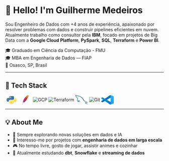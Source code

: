 # 👋 Hello! I'm Guilherme Medeiros

Sou Engenheiro de Dados com +4 anos de experiência, apaixonado por resolver problemas com dados e construir pipelines eficientes em nuvem. Atualmente trabalho como consultor pela **IBM**, focado em projetos de Big Data com a **Google Cloud Platform**, **PySpark**, **SQL**, **Terraform** e **Power BI**.

🎓 Graduado em Ciência da Computação - FMU  
🎓 MBA em Engenharia de Dados — FIAP  
📍 Osasco, SP, Brasil

---

## 🚀 Tech Stack

<div style="display: inline_block">
  <img align="center" alt="Python" height="30" width="40" src="https://raw.githubusercontent.com/devicons/devicon/master/icons/python/python-original.svg">
  <img align="center" alt="PySpark" height="30" width="40" src="https://raw.githubusercontent.com/devicons/devicon/master/icons/apache/apache-original.svg">
  <img align="center" alt="GCP" height="30" width="40" src="https://www.vectorlogo.zone/logos/google_cloud/google_cloud-icon.svg">
  <img align="center" alt="Terraform" height="30" width="40" src="https://www.vectorlogo.zone/logos/terraformio/terraformio-icon.svg">
  <img align="center" alt="SQL" height="30" width="40" src="https://raw.githubusercontent.com/devicons/devicon/master/icons/mysql/mysql-original.svg">
  <img align="center" alt="Git" height="30" width="40" src="https://www.vectorlogo.zone/logos/git-scm/git-scm-icon.svg">
  <img align="center" alt="VSCode" height="30" width="40" src="https://raw.githubusercontent.com/devicons/devicon/master/icons/vscode/vscode-original.svg">
</div>

---

## 💡 About Me

- 🔎 Sempre explorando novas soluções em dados e IA
- 🧠 Interesso-me por projetos com **engenharia de dados em larga escala**
- 🎮 No tempo livre, gosto de jogar, assistir animes e cozinhar
- 🌱 Atualmente estudando **dbt**, **Snowflake** e **streaming de dados**
